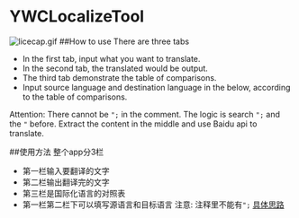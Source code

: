 # YWCLocalizeTool
![licecap.gif](http://upload-images.jianshu.io/upload_images/1398180-30e03f081b86b13a.gif?imageMogr2/auto-orient/strip)
##How to use
There are three tabs

* In the first tab, input what you want to translate.
* In the second tab, the translated would be output.
* The third tab demonstrate the table of comparisons.
* Input source language and destination language in the below, according to the table of comparisons.

Attention: There cannot be `";` in the comment.  The logic is search `";` and the `"` before. Extract the content in the middle and use Baidu api to translate. 


##使用方法
整个app分3栏

* 第一栏输入要翻译的文字  
* 第二栏输出翻译完的文字
* 第三栏是国际化语言的对照表
* 第一栏第二栏下可以填写源语言和目标语言
注意: 注释里不能有`";`
[具体思路](http://www.jianshu.com/p/ec2bf75a9d41)

